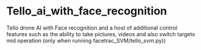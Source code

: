 # Tello_ai_with_face_recognition
Tello drone AI with Face recognition and a host of additional control features such as the ability to take pictures, videos and also switch targets mid operation (only when running facetrac_SVM/tello_svm.py))